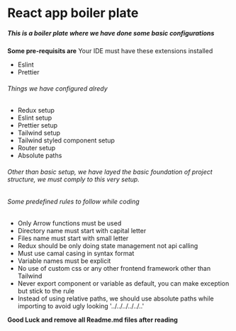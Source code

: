 # React app boiler plate

##### This is a boiler plate where we have done some basic configurations

**Some pre-requisits are**
Your IDE must have these extensions installed

* Eslint
* Prettier
###### Things we have configured alredy

* Redux setup
* Eslint setup
* Prettier setup
* Tailwind setup
* Tailwind styled component setup
* Router setup
* Absolute paths

###### Other than basic setup, we have layed the basic foundation of project structure, we must comply to this very setup.

###### Some predefined rules to follow while coding

* Only Arrow functions must be used
* Directory name must start with capital letter
* Files name must start with small letter
* Redux should be only doing state management not api calling
* Must use camal casing in syntax format
* Variable names must be explicit
* No use of custom css or any other frontend framework other than Tailwind
* Never export component or variable as default, you can make exception but stick to the rule
* Instead of using relative paths, we should use absolute paths while importing to avoid ugly looking '../../../../../..'


**Good Luck and remove all Readme.md files after reading**